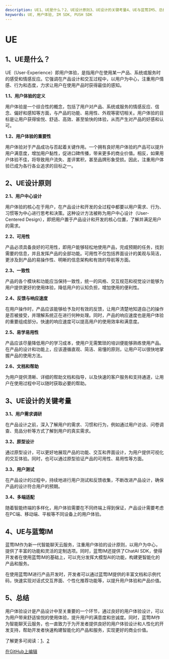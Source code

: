 ```yaml
---
description: UE1、UE是什么？2、UE设计原则3、UE设计的关键考量4、UE与蓝莺IM5、总结
keywords: UE, 用户体验, IM SDK, PUSH SDK
---
```

# UE

## 1、UE是什么？

UE（User-Experience）即用户体验，是指用户在使用某一产品、系统或服务时的感受和情感反应。它强调在产品设计和交互过程中，以用户为中心，注重用户情感、行为和态度，力求让用户在使用产品时获得最佳的感知。

**1.1、用户体验的定义**

用户体验是一个综合性的概念，包括了用户对产品、系统或服务的情感反应、信念、偏好和感知等方面，与产品的功能、易用性、外观等密切相关。用户体验的目标是让用户获得愉悦、舒适、高效、甚至愉快的体验，从而产生对产品的好感和认可。

**1.2、用户体验的重要性**

用户体验对于产品成功与否起着关键作用。一个拥有良好用户体验的产品可以提升用户满意度，增加用户黏性，促进口碑传播，带来更多的商业价值。相反，如果用户体验不佳，将导致用户流失、差评累积，甚至品牌形象受损。因此，注重用户体验已成为各行各业追求的目标之一。

## 2、UE设计原则

**2.1、用户中心设计**

用户体验的核心在于用户，在产品设计和开发的全过程中都要以用户需求、行为、习惯等为中心进行思考和决策。这种设计方法被称为用户中心设计（User-Centered Design），即把用户置于产品设计和开发的核心位置，了解并满足用户的需求。

**2.2、可用性**

产品必须具备良好的可用性，即用户能够轻松地使用产品，完成预期的任务，找到需要的信息，并且发挥产品的全部功能。可用性不仅包括界面设计的美观与简洁，更涉及到产品的易操作性、明晰的信息架构和有效的导航等方面。

**2.3、一致性**

产品的各个模块和功能应当保持一致性，统一的风格、交互规范和视觉设计能够为用户提供更好的使用体验，降低用户的认知负担，增加使用的便利性。

**2.4、反馈与响应速度**

在用户操作时，产品应该能够给予及时有效的反馈，让用户清楚地知道自己的操作是否被接受，并理解系统正在进行何种处理。同时，产品的响应速度也是用户体验的重要组成部分。快速的响应速度可以提高用户的使用效率和满意度。

**2.5、易学易用性**

产品应该尽量降低用户的学习成本，使用户无需繁琐的培训便能够熟练使用产品。在产品的设计和功能上，应该遵循直观、简洁、易懂的原则，让用户可以很快地掌握产品的使用方法。

**2.6、文档和帮助**

为用户提供清晰、详细的帮助文档和指导，以及快速的客户服务和支持通道，让用户在使用过程中可以随时获取必要的帮助。

## 3、UE设计的关键考量

**3.1、用户需求调研**

在产品设计之前，深入了解用户的需求、习惯和行为，例如通过用户访谈、问卷调查、竞品分析等方式了解到用户的真实需求。

**3.2、原型设计**

通过原型设计，可以更好地展现产品的功能、交互和界面设计，为用户提供可视化的交互体验。同时，也可以通过原型验证产品的可用性、易用性等方面。

**3.3、用户测试**

在产品设计的过程中，持续地进行用户测试和反馈收集，不断改进产品设计，确保产品的设计符合用户的预期。

**3.4、多端适配**

随着智能终端的多样化，用户体验需要在不同终端上得到保证，产品设计需要考虑在PC端、移动端、平板等不同设备上的用户体验。

## 4、UE与蓝莺IM

蓝莺IM作为新一代智能聊天云服务，注重用户体验的设计原则，以用户为中心，提供了丰富的功能和灵活的定制选项。同时，蓝莺IM还提供了ChatAI SDK，使得开发者在使用蓝莺IM的基础上，可以充分发挥大模型AI的功能，构建更智能化的产品和服务。

在使用蓝莺IM进行产品开发时，开发者可以通过蓝莺IM提供的丰富文档和示例代码，快速实现对话式交互界面、个性化推荐功能等，以提升用户体验和产品价值。

## 5、总结

用户体验设计是产品设计中至关重要的一个环节，通过良好的用户体验设计，可以为用户带来舒适愉悦的使用体验，提升用户的满意度和忠诚度。同时，蓝莺IM作为智能聊天云服务，也一直致力于为开发者提供良好的用户体验设计和人性化的开发支持，帮助开发者快速构建智能化的产品和服务，实现更好的商业价值。

了解更多可阅读：[1](https://www.lanyingim.com)、[2](https://www.lanyingim.com)

[在GitHub上编辑](./)
